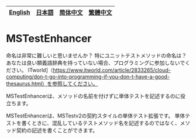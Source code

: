 [English][en]|[日本語][jp]|[简体中文][zh-chs]|[繁體中文][zh-cht]
-|-|-|-

[en]: /README.md
[jp]: /README.jp.md
[zh-chs]: /README.zh-chs.md
[zh-cht]: /README.zh-cht.md

# MSTestEnhancer

命名は非常に難しいと思いませんか？ 特にユニットテストメソッドの命名は？ あなたは良い類義語辞典を持っていない場合、プログラミングに参加しないでください。 ITworld]（https://www.itworld.com/article/2833265/cloud-computing/don-t-go-into-programming-if-you-don-t-have-a-good-thesaurus.html）を参照してください。

MSTestEnhancerは、メソッドの名前を付けずに単体テストを記述するのに役立ちます。

MSTestEnhancerは、MSTestv2の契約スタイルの単体テスト拡張です。 単体テストを書くときに、混乱しているテストメソッド名を記述するのではなく、メソッド契約の記述を書くことができます。
